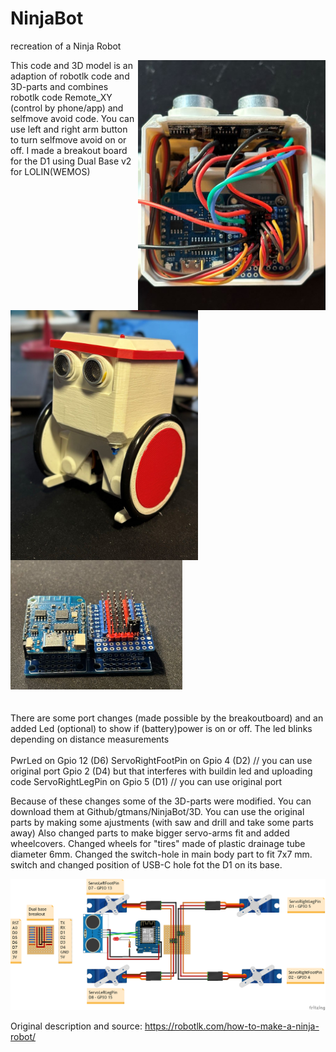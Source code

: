 # NinjaBot
recreation of a Ninja Robot

<img src="https://github.com/gtmans/NinjaBot/blob/main/Ninja_top_view.JPG" width="300" align="right" />
<img src="https://github.com/gtmans/NinjaBot/blob/main/Ninja_front_view.JPG" width="300" align="left" />

This code and 3D model is an adaption of robotlk code and 3D-parts and combines robotlk code Remote_XY (control by phone/app) and selfmove avoid code.
You can use left and right arm button to turn selfmove avoid on or off.
I made a breakout board for the D1 using Dual Base v2 for LOLIN(WEMOS)
<BR><BR>
<img src="https://github.com/gtmans/NinjaBot/blob/main/Dual_Base-empty-small.jpg" width="275" />
<BR><BR><BR>
There are some port changes (made possible by the breakoutboard) and an added Led (optional) to show if (battery)power is on or off. The led blinks depending on distance measurements
<BR><BR> 
PwrLed            on Gpio 12 (D6)
ServoRightFootPin on Gpio 4  (D2) // you can use original port Gpio 2 (D4) but that interferes with buildin led and uploading code
ServoRightLegPin  on Gpio 5  (D1) // you can use original port
 
Because of these changes some of the 3D-parts were modified. You can download them at Github/gtmans/NinjaBot/3D.
You can use the original parts by making some ajustments (with saw and drill and take some parts away)
Also changed parts to make bigger servo-arms fit and added wheelcovers. Changed wheels for "tires" made of plastic drainage tube diameter 6mm. Changed the switch-hole in main body part to fit 7x7 mm. switch and changed position of USB-C hole fot the D1 on its base.

<img src="https://github.com/gtmans/NinjaBot/blob/main/Dual%20base%20breakout2_bb.png" width="600" />

Original description and source: https://robotlk.com/how-to-make-a-ninja-robot/
